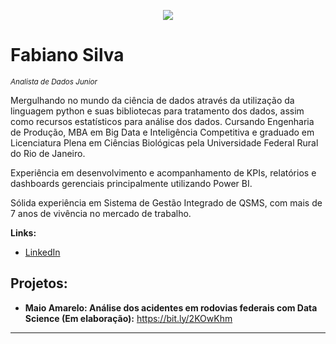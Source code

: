 
<p align="center">
  <img src="banner.png" >
</p>

# Fabiano Silva
<sub>*Analista de Dados Junior*</sub>

Mergulhando no mundo da ciência de dados através da utilização da linguagem python e suas bibliotecas para tratamento dos dados, assim como recursos estatísticos para análise dos dados. Cursando Engenharia de Produção, MBA em Big Data e Inteligência Competitiva e graduado em Licenciatura Plena em Ciências Biológicas pela Universidade Federal Rural do Rio de Janeiro.

Experiência em desenvolvimento e acompanhamento de KPIs, relatórios e dashboards gerenciais principalmente utilizando Power BI.

Sólida experiência em Sistema de Gestão Integrado de QSMS, com mais de 7 anos de vivência no mercado de trabalho.

**Links:**
* [LinkedIn](https://www.linkedin.com/in/fabiano-soares-da-silva-b312233a/)



## Projetos:

* **Maio Amarelo: Análise dos acidentes em rodovias federais com Data Science (Em elaboração):** https://bit.ly/2KOwKhm
---

